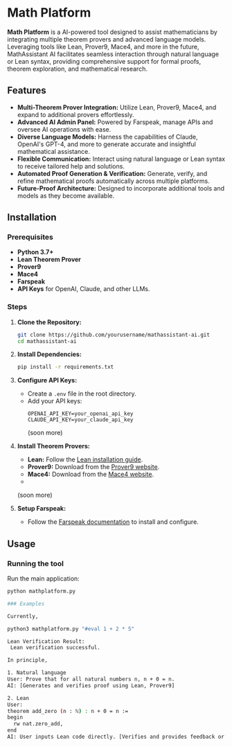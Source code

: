 # Math Platform

**Math Platform** is a AI-powered tool designed to assist mathematicians by integrating multiple theorem provers and advanced language models. Leveraging tools like Lean, Prover9, Mace4, and more in the future, MathAssistant AI facilitates seamless interaction through natural language or Lean syntax, providing comprehensive support for formal proofs, theorem exploration, and mathematical research.

## Features

- **Multi-Theorem Prover Integration:** Utilize Lean, Prover9, Mace4, and expand to additional provers effortlessly.
- **Advanced AI Admin Panel:** Powered by Farspeak, manage APIs and oversee AI operations with ease.
- **Diverse Language Models:** Harness the capabilities of Claude, OpenAI's GPT-4, and more to generate accurate and insightful mathematical assistance.
- **Flexible Communication:** Interact using natural language or Lean syntax to receive tailored help and solutions.
- **Automated Proof Generation & Verification:** Generate, verify, and refine mathematical proofs automatically across multiple platforms.
- **Future-Proof Architecture:** Designed to incorporate additional tools and models as they become available.

## Installation

### Prerequisites

- **Python 3.7+**
- **Lean Theorem Prover**
- **Prover9**
- **Mace4**
- **Farspeak**
- **API Keys** for OpenAI, Claude, and other LLMs.

### Steps

1. **Clone the Repository:**
    ```bash
    git clone https://github.com/yourusername/mathassistant-ai.git
    cd mathassistant-ai
    ```

2. **Install Dependencies:**
    ```bash
    pip install -r requirements.txt
    ```

3. **Configure API Keys:**
    - Create a `.env` file in the root directory.
    - Add your API keys:
      ```
      OPENAI_API_KEY=your_openai_api_key
      CLAUDE_API_KEY=your_claude_api_key
      ```
      (soon more)

4. **Install Theorem Provers:**
    - **Lean:** Follow the [Lean installation guide](https://leanprover.github.io/download/).
    - **Prover9:** Download from the [Prover9 website](https://www.prover9.info/).
    - **Mace4:** Download from the [Mace4 website](http://www.cs.unm.edu/~mccune/mace4/).
    - 
    (soon more)
5. **Setup Farspeak:**
    - Follow the [Farspeak documentation](https://farspeak.example.com) to install and configure.

## Usage

### Running the tool

Run the main application:
```bash
python mathplatform.py

### Examples

Currently,

python3 mathplatform.py "#eval 1 + 2 * 5"

Lean Verification Result:
 Lean verification successful.

In principle,

1. Natural language
User: Prove that for all natural numbers n, n + 0 = n.
AI: [Generates and verifies proof using Lean, Prover9]

2. Lean
User: 
theorem add_zero (n : ℕ) : n + 0 = n :=
begin
  rw nat.zero_add,
end
AI: User inputs Lean code directly. [Verifies and provides feedback or suggestions]

